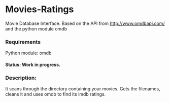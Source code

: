 # Movies-Ratings
Movie Database Interface. Based on the API from http://www.omdbapi.com/ and the python module omdb

### Requirements
Python module: omdb 

#### Status: Work in progress.

### Description:

It scans through the directory containing your movies. Gets the filenames, cleans it and uses omdb to find its imdb ratings.
